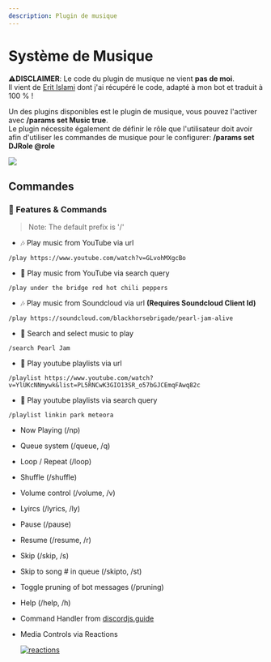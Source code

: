 ```yaml
---
description: Plugin de musique
---
```


# Système de Musique

⚠️**DISCLAIMER**: Le code du plugin de musique ne vient **pas de moi**.  
Il vient de [Erit Islami](https://github.com/eritislami) dont j'ai récupéré le code, adapté à mon bot et traduit à 100 % !

Un des plugins disponibles est le plugin de musique, vous pouvez l'activer avec **/params set Music true**.  
Le plugin nécessite également de définir le rôle que l'utilisateur doit avoir afin d'utiliser les commandes de musique pour le configurer: **/params set DJRole @role**

![](https://github.com/kewanfr/StarGamingDocs/tree/1a5963a519c207a7566a5c0847feb25a17f38957/.gitbook/assets/image.png)

## Commandes

### 📝 Features & Commands

> Note: The default prefix is '/'

* 🎶 Play music from YouTube via url

`/play https://www.youtube.com/watch?v=GLvohMXgcBo`

* 🔎 Play music from YouTube via search query

`/play under the bridge red hot chili peppers`

* 🎶 Play music from Soundcloud via url **\(Requires Soundcloud Client Id\)**

`/play https://soundcloud.com/blackhorsebrigade/pearl-jam-alive`

* 🔎 Search and select music to play

`/search Pearl Jam`

* 📃 Play youtube playlists via url

`/playlist https://www.youtube.com/watch?v=YlUKcNNmywk&list=PL5RNCwK3GIO13SR_o57bGJCEmqFAwq82c`

* 🔎 Play youtube playlists via search query

`/playlist linkin park meteora`

* Now Playing \(/np\)
* Queue system \(/queue, /q\)
* Loop / Repeat \(/loop\)
* Shuffle \(/shuffle\)
* Volume control \(/volume, /v\)
* Lyircs \(/lyrics, /ly\)
* Pause \(/pause\)
* Resume \(/resume, /r\)
* Skip \(/skip, /s\)
* Skip to song \# in queue \(/skipto, /st\)
* Toggle pruning of bot messages \(/pruning\)
* Help \(/help, /h\)
* Command Handler from [discordjs.guide](https://discordjs.guide/)
* Media Controls via Reactions

  [![reactions](https://camo.githubusercontent.com/215429de018592e39dd28d13802405cb02c2a487/68747470733a2f2f692e696d6775722e636f6d2f6a3743657673482e706e67)](https://camo.githubusercontent.com/215429de018592e39dd28d13802405cb02c2a487/68747470733a2f2f692e696d6775722e636f6d2f6a3743657673482e706e67)

